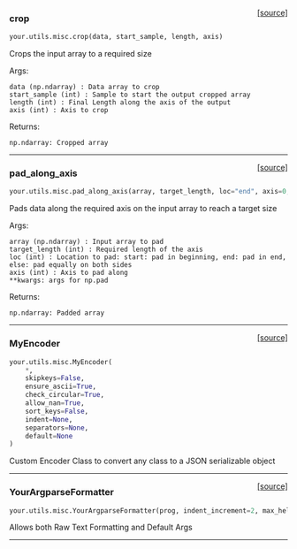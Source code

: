 <span style="float:right;">[[source]](https://github.com/thepetabyteproject/your/blob/master/your/utils/misc.py#L73)</span>

### crop


```python
your.utils.misc.crop(data, start_sample, length, axis)
```


Crops the input array to a required size

Args: 

    data (np.ndarray) : Data array to crop
    start_sample (int) : Sample to start the output cropped array
    length (int) : Final Length along the axis of the output
    axis (int) : Axis to crop

Returns: 

    np.ndarray: Cropped array


----

<span style="float:right;">[[source]](https://github.com/thepetabyteproject/your/blob/master/your/utils/misc.py#L98)</span>

### pad_along_axis


```python
your.utils.misc.pad_along_axis(array, target_length, loc="end", axis=0, **kwargs)
```


Pads data along the required axis on the input array to reach a target size

Args: 

    array (np.ndarray) : Input array to pad
    target_length (int) : Required length of the axis
    loc (int) : Location to pad: start: pad in beginning, end: pad in end, else: pad equally on both sides
    axis (int) : Axis to pad along
    **kwargs: args for np.pad

Returns: 

    np.ndarray: Padded array


----

<span style="float:right;">[[source]](https://github.com/thepetabyteproject/your/blob/master/your/utils/misc.py#L147)</span>

### MyEncoder


```python
your.utils.misc.MyEncoder(
    *,
    skipkeys=False,
    ensure_ascii=True,
    check_circular=True,
    allow_nan=True,
    sort_keys=False,
    indent=None,
    separators=None,
    default=None
)
```


Custom Encoder Class to convert any class to a JSON serializable object


----

<span style="float:right;">[[source]](https://github.com/thepetabyteproject/your/blob/master/your/utils/misc.py#L163)</span>

### YourArgparseFormatter


```python
your.utils.misc.YourArgparseFormatter(prog, indent_increment=2, max_help_position=24, width=None)
```


Allows both Raw Text Formatting and Default Args


----


